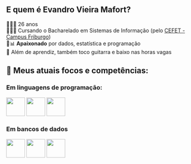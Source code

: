 ## E quem é **Evandro Vieira Mafort**?
🙋🏻‍♂️ 26 anos  
👨🏻‍💻 Cursando o Bacharelado em Sistemas de Informação (pelo [CEFET - Campus Friburgo](http://www.cefet-rj.br/index.php/apresentacao))  
💜📊 **Apaixonado** por dados, estatística e programação   
🎸 Além de aprendiz, também toco guitarra e baixo nas horas vagas  

## 🔎 Meus atuais focos e competências:
<h3>Em linguagens de programação:</h3>
<div style= "display-inline">
  <img witdh="50" height="50" src="https://cdn.jsdelivr.net/gh/devicons/devicon/icons/python/python-original.svg" />
  <img witdh="50" height="50" src="https://cdn.jsdelivr.net/gh/devicons/devicon/icons/java/java-plain-wordmark.svg" />
  <img width="50" height="50" src="https://cdn.jsdelivr.net/gh/devicons/devicon/icons/c/c-original.svg" />
</div>

<h3>Em bancos de dados</h3>
<div style="display-inline">
  <img witdh="50" height="50" src="https://cdn.jsdelivr.net/gh/devicons/devicon/icons/mysql/mysql-original-wordmark.svg" />
  <img witdh="50" height="50" src="https://cdn.jsdelivr.net/gh/devicons/devicon/icons/mongodb/mongodb-plain-wordmark.svg" />
  <img witdh="50" height="50" src="https://cdn.jsdelivr.net/gh/devicons/devicon/icons/postgresql/postgresql-original-wordmark.svg" />
</div> 
